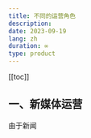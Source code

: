 ```yaml
---
title: 不同的运营角色
description: 
date: 2023-09-19
lang: zh
duration: ∞
type: product
---
```

[[toc]]

## 一、新媒体运营

由于新闻